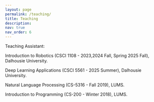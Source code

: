 ```yaml
---
layout: page
permalink: /teaching/
title: Teaching
description: 
nav: true
nav_order: 6
---
```


Teaching Assistant:

Introduction to Robotics (CSCI 1108 - 2023,2024 Fall, Spring 2025 Fall), Dalhousie University.

Deep Learning Applications (CSCI 5561 - 2025 Summer), Dalhousie University.

Natural Language Processing (CS-5316 - Fall 2019), LUMS.

Introduction to Programming (CS-200 - Winter 2018), LUMS.
